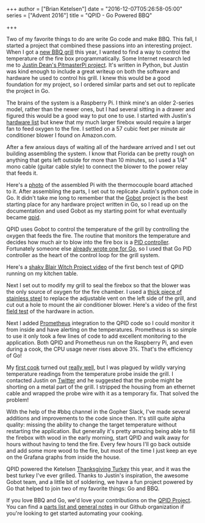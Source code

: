 +++
author = ["Brian Ketelsen"]
date = "2016-12-07T05:26:58-05:00"
series = ["Advent 2016"]
title = "QPID - Go Powered BBQ"

+++

Two of my favorite things to do are write Go code and make BBQ.  This fall, I started a project that combined these passions into an interesting project.  When I got a [new BBQ grill](https://myronmixonsmokers.com/h20-water-cookers/) this year, I wanted to find a way to control the temperature of the fire box programmatically.  Some Internet research led me to [Justin Dean's PitmasterPi project](https://github.com/justindean/PitmasterPi).  It's written in Python, but Justin was kind enough to include a great writeup on both the software and hardware he used to control his grill.  I knew this would be a good foundation for my project, so I ordered similar parts and set out to replicate the project in Go.

The brains of the system is a Raspberry Pi.  I think mine's an older 2-series model, rather than the newer ones, but I had several sitting in a drawer and figured this would be a good way to put one to use.  I started with Justin's [hardware list](https://github.com/justindean/PitmasterPi#pitmasterpi-hardware) but knew that my much larger firebox would require a larger fan to feed oxygen to the fire.  I settled on a 57 cubic feet per minute air conditioner blower I found on Amazon.com. 

After a few anxious days of waiting all of the hardware arrived and I set out building assembling the system.  I know that Florida can be pretty rough on anything that gets left outside for more than 10 minutes, so I used a 1/4" mono cable (guitar cable style) to connect the blower to the power relay that feeds it.

Here's a [photo](https://drive.google.com/file/d/1HQN1epsoRWeWiVbuYW6BwYCCLMSCYZY1qQ/view?usp=sharing) of the assembled Pi with the thermocouple board attached to it.  After assembling the parts, I set out to replicate Justin's python code in Go.  It didn't take me long to remember that the [Gobot](http://gobot.io) project is the best starting place for any hardware project written in Go, so I read up on the documentation and used Gobot as my starting point for what eventually became [qpid](https://github.com/bbqgophers/qpid).

QPID uses Gobot to control the temperature of the grill by controlling the oxygen that feeds the fire.  The routine that monitors the temperature and decides how much air to blow into the fire box is a [PID controller](https://en.wikipedia.org/wiki/PID_controller).  Fortunately someone else [already wrote one for Go](https://github.com/felixge/pidctrl), so I used that Go PID controller as the heart of the control loop for the grill system.

Here's a [shaky Blair Witch Project video](https://drive.google.com/file/d/1k-Xoz5JupY0_w_h1_rbpXAqAHwJ8oFywAQ/view?usp=sharing) of the first bench test of QPID running on my kitchen table.

Next I set out to modify my grill to seal the firebox so that the blower was the only source of oxygen for the fire chamber.  I used a [thick piece of stainless steel](https://drive.google.com/file/d/1oJV_x9w0V8HWFJ66l8SPC-IU77L5CYG6Cw/view?usp=sharing) to replace the adjustable vent on the left side of the grill, and cut out a hole to mount the air conditioner blower. Here's a video of the first [field test](https://drive.google.com/file/d/1d9pcQD1ISA0ySs2vaV4fg7Kmd2wNYdLj0Q/view?usp=sharing) of the hardware in action.

Next I added [Prometheus](https://prometheus.io) integration to the QPID code so I could monitor it from inside and have alerting on the temperatures.  Prometheus is so simple to use it only took a few lines of code to add excellent monitoring to the application.  Both QPID and Prometheus run on the Raspberry Pi, and even during a cook, the CPU usage never rises above 3%.  That's the efficiency of Go!

My [first cook](https://drive.google.com/file/d/13Sb7fMmrx6GmWChBfgTCnaJiRPKu4UVJqg/view?usp=sharing) turned out [really well](https://drive.google.com/file/d/1k8OmvgC8AZEmIIN9Fy52J2XEeD9uCUqQiA/view?usp=sharing), but I was plagued by wildly varying temperature readings from the temperature probe inside the grill.  I contacted Justin on [Twitter](https://twitter.com/justinmdean) and he suggested that the probe might be shorting on a metal part of the grill.  I stripped the housing from an ethernet cable and wrapped the probe wire with it as a temporary fix.  That solved the problem!

With the help of the #bbq channel in the Gopher Slack, I've made several additions and improvements to the code since then.  It's still quite alpha quality: missing the ability to change the target temperature without restarting the application.  But generally it's pretty amazing being able to fill the firebox with wood in the early morning, start QPID and walk away for hours without having to tend the fire.  Every few hours I'll go back outside and add some more wood to the fire, but most of the time I just keep an eye on the Grafana graphs from inside the house.

QPID powered the Ketelsen [Thanksgiving Turkey](https://drive.google.com/file/d/12BOndwHK5J86RsvVNedjjC1_kat1-k8lNw/view?usp=sharing) this year, and it was the best turkey I've ever grilled.  Thanks to Justin's inspiration, the awesome Gobot team, and a little bit of soldering, we have a fun project powered by Go that helped to join two of my favorite things: Go and BBQ.

If you love BBQ and Go, we'd love your contributions on the [QPID Project](https://github.com/bbqgophers/qpid).  You can find a [parts list and general notes](https://github.com/bbqgophers/links) in our Github organization if you're looking to get started automating your cooking.
